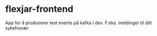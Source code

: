 # flexjar-frontend

App for å produserer test events på kafka i dev. F.eks. meldinger til ditt sykefravær
